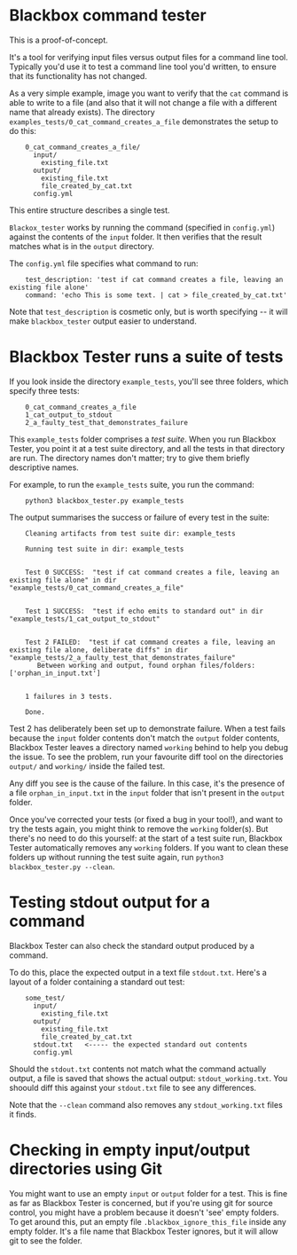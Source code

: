# Blackbox command tester

This is a proof-of-concept.

It's a tool for verifying input files versus output files for a command line tool. Typically you'd use it to test a command line tool you'd written, to ensure that its functionality has not changed.

As a very simple example, image you want to verify that the `cat` command is able to write to a file (and also that it will not change a file with a different name that already exists). The directory `examples_tests/0_cat_command_creates_a_file` demonstrates the setup to do this:


```
    0_cat_command_creates_a_file/
      input/
        existing_file.txt
      output/
        existing_file.txt
        file_created_by_cat.txt
      config.yml      
```

This entire structure describes a single test.

`Blackox_tester` works by running the command (specified in `config.yml`) against the contents of the `input` folder. It then verifies that the result matches what is in the `output` directory.

The `config.yml` file specifies what command to run:

```
    test_description: 'test if cat command creates a file, leaving an existing file alone'
    command: 'echo This is some text. | cat > file_created_by_cat.txt'
```

Note that `test_description` is cosmetic only, but is worth specifying -- it will make `blackbox_tester` output easier to understand.

# Blackbox Tester runs a suite of tests

If you look inside the directory `example_tests`, you'll see three folders, which specify three tests:

```
    0_cat_command_creates_a_file
    1_cat_output_to_stdout
    2_a_faulty_test_that_demonstrates_failure
```

This `example_tests` folder comprises a *test suite*. When you run Blackbox Tester, you point it at a test suite directory, and all the tests in that directory are run. The directory names don't matter; try to give them briefly descriptive names.

For example, to run the `example_tests` suite, you run the command:

```
    python3 blackbox_tester.py example_tests
```

The output summarises the success or failure of every test in the suite:

```
    Cleaning artifacts from test suite dir: example_tests
    
    Running test suite in dir: example_tests
    
    
    Test 0 SUCCESS:  "test if cat command creates a file, leaving an existing file alone" in dir "example_tests/0_cat_command_creates_a_file"
    
    
    Test 1 SUCCESS:  "test if echo emits to standard out" in dir "example_tests/1_cat_output_to_stdout"
    
    
    Test 2 FAILED:  "test if cat command creates a file, leaving an existing file alone, deliberate diffs" in dir "example_tests/2_a_faulty_test_that_demonstrates_failure"
       Between working and output, found orphan files/folders: ['orphan_in_input.txt']
    
    
    1 failures in 3 tests.
    
    Done.
```

Test 2 has deliberately been set up to demonstrate failure. When a test fails because the `input` folder contents don't match the `output` folder contents, Blackbox Tester leaves a directory named `working` behind to help you debug the issue. To see the problem, run your favourite diff tool on the directories `output/` and `working/` inside the failed test.

Any diff you see is the cause of the failure. In this case, it's the presence of a file `orphan_in_input.txt` in the `input` folder that isn't present in the `output` folder.

Once you've corrected your tests (or fixed a bug in your tool!), and want to try the tests again, you might think to remove the `working` folder(s). But there's no need to do this yourself: at the start of a test suite run, Blackbox Tester automatically removes any `working` folders. If you want to clean these folders up without running the test suite again, run `python3 blackbox_tester.py --clean`.

# Testing stdout output for a command

Blackbox Tester can also check the standard output produced by a command.

To do this, place the expected output in a text file `stdout.txt`. Here's a layout of a folder containing a standard out test:


```
    some_test/
      input/
        existing_file.txt
      output/
        existing_file.txt
        file_created_by_cat.txt
      stdout.txt   <----- the expected standard out contents
      config.yml      
```

Should the `stdout.txt` contents not match what the command actually output, a file is saved that shows the actual output: `stdout_working.txt`. You shoould diff this against your `stdout.txt` file to see any differences.

Note that the `--clean` command also removes any `stdout_working.txt` files it finds.

# Checking in empty input/output directories using Git

You might want to use an empty `input` or `output` folder for a test. This is fine as far as Blackbox Tester is concerned, but if you're using git for source control, you might have a problem because it doesn't 'see' empty folders. To get around this, put an empty file `.blackbox_ignore_this_file` inside any empty folder. It's a file name that Blackbox Tester ignores, but it will allow git to see the folder.


